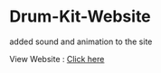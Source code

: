 # Drum-Kit-Website
added sound and animation to the site

View Website : [Click here](https://neha-7330.github.io/Drum-Kit-Website/)
